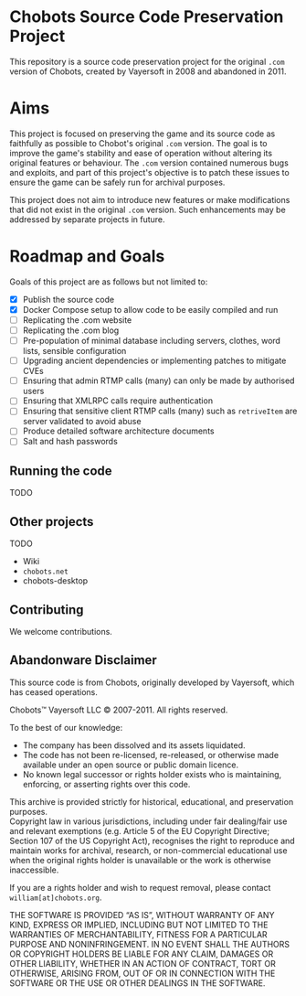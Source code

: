 # Chobots Source Code Preservation Project

This repository is a source code preservation project for the original `.com` version of Chobots, created by Vayersoft in 2008 and abandoned in 2011.

# Aims

This project is focused on preserving the game and its source code as faithfully as possible to Chobot's original `.com` version. The goal is to improve the game's stability and ease of operation without altering its original features or behaviour. The `.com` version contained numerous bugs and exploits, and part of this project's objective is to patch these issues to ensure the game can be safely run for archival purposes.

This project does not aim to introduce new features or make modifications that did not exist in the original `.com` version. Such enhancements may be addressed by separate projects in future.

# Roadmap and Goals

Goals of this project are as follows but not limited to:

 - [x] Publish the source code
 - [x] Docker Compose setup to allow code to be easily compiled and run
 - [ ] Replicating the .com website
 - [ ] Replicating the .com blog
 - [ ] Pre-population of minimal database including servers, clothes, word lists, sensible configuration
 - [ ] Upgrading ancient dependencies or implementing patches to mitigate CVEs
 - [ ] Ensuring that admin RTMP calls (many) can only be made by authorised users
 - [ ] Ensuring that XMLRPC calls require authentication
 - [ ] Ensuring that sensitive client RTMP calls (many) such as `retriveItem` are server validated to avoid abuse
 - [ ] Produce detailed software architecture documents
 - [ ] Salt and hash passwords

## Running the code

TODO

## Other projects

TODO

 - Wiki
 - `chobots.net`
 - chobots-desktop

## Contributing

We welcome contributions. 

## Abandonware Disclaimer
This source code is from Chobots, originally developed by Vayersoft, which has ceased operations.

Chobots&#8482; Vayersoft LLC &copy; 2007-2011. All rights reserved.

To the best of our knowledge:
- The company has been dissolved and its assets liquidated.
- The code has not been re-licensed, re-released, or otherwise made available under an open source or public domain licence.
- No known legal successor or rights holder exists who is maintaining, enforcing, or asserting rights over this code.

This archive is provided strictly for historical, educational, and preservation purposes.  
Copyright law in various jurisdictions, including under fair dealing/fair use and relevant exemptions (e.g. Article 5 of the EU Copyright Directive; Section 107 of the US Copyright Act), recognises the right to reproduce and maintain works for archival, research, or non-commercial educational use when the original rights holder is unavailable or the work is otherwise inaccessible.

If you are a rights holder and wish to request removal, please contact `william[at]chobots.org`.

THE SOFTWARE IS PROVIDED “AS IS”, WITHOUT WARRANTY OF ANY KIND, EXPRESS OR IMPLIED, INCLUDING BUT NOT LIMITED TO THE WARRANTIES OF MERCHANTABILITY, FITNESS FOR A PARTICULAR PURPOSE AND NONINFRINGEMENT. IN NO EVENT SHALL THE AUTHORS OR COPYRIGHT HOLDERS BE LIABLE FOR ANY CLAIM, DAMAGES OR OTHER LIABILITY, WHETHER IN AN ACTION OF CONTRACT, TORT OR OTHERWISE, ARISING FROM, OUT OF OR IN CONNECTION WITH THE SOFTWARE OR THE USE OR OTHER DEALINGS IN THE SOFTWARE.
